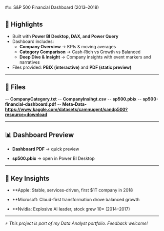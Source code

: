  #📊 S&P 500 Financial Dashboard (2013–2018)

## 🔎 Highlights
- Built with **Power BI Desktop, DAX, and Power Query**  
- Dashboard includes:  
  - **Company Overview** → KPIs & moving averages  
  - **Category Comparison** → Cash-Rich vs Growth vs Balanced  
  - **Deep Dive & Insight** → Company insights with event markers and narratives  
- Files provided: **PBIX (interactive)** and **PDF (static preview)**  

---

## 📂 Files
-- **CompanyCategory.txt**
-- **CompanyInsihgt.csv**
-- **sp500.pbix**
-- **sp500-financial-dashboard.pdf**
-- **Meta-Data-https://www.kaggle.com/datasets/camnugent/sandp500?resource=download**


---

## 📊 Dashboard Preview

- **Dashboard PDF** → quick preview

- **sp500.pbix** → open in Power BI Desktop

---


## 🧠 Key Insights

- **Apple: Stable, services-driven, first $1T company in 2018

- **Microsoft: Cloud-first transformation drove balanced growth

- **Nvidia: Explosive AI leader, stock grew 10× (2014–2017)

---


⚡ *This project is part of my Data Analyst portfolio. Feedback welcome!*  
